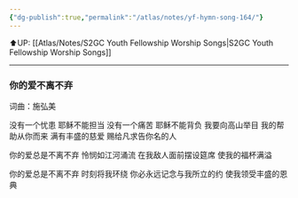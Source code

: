 ```yaml
---
{"dg-publish":true,"permalink":"/atlas/notes/yf-hymn-song-164/"}
---
```


⬆️UP: [[Atlas/Notes/S2GC Youth Fellowship Worship Songs\|S2GC Youth Fellowship Worship Songs]]

---
### 你的爱不离不弃

词曲：施弘美

没有一个忧患 耶稣不能担当
没有一个痛苦 耶稣不能背负
我要向高山举目
我的帮助从你而来
满有丰盛的慈爱
赐给凡求告你名的人

你的爱总是不离不弃
怜悯如江河涌流
在我敌人面前摆设筵席
使我的福杯满溢

你的爱总是不离不弃
时刻将我环绕
你必永远记念与我所立的约
使我领受丰盛的恩典